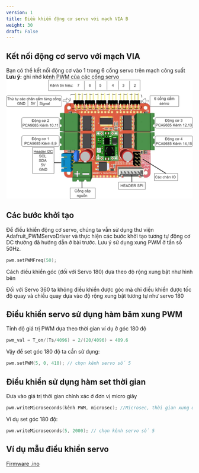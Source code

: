 ```yaml
---
version: 1
title: Điều khiển động cơ servo với mạch VIA B
weight: 30
draft: False
---
```


## Kết nối động cơ servo với mạch VIA
Bạn có thể kết nối động cơ vào 1 trong 6 cổng servo trên mạch công suất
**Lưu ý:** ghi nhớ kênh PWM của các cổng servo
![](via_motorshield_ports.png)
## Các bước khởi tạo
Để điều khiển động cơ servo, chúng ta vẫn sử dụng thư viện Adafruit_PWMServoDriver và thực hiện các bước khởi tạo tương tự động cơ DC thường đã hướng dẫn ở bài trước. Lưu ý sử dụng xung PWM ở tần số 50Hz.

```cpp
pwm.setPWMFreq(50);
```

Cách điều khiển góc (đối với Servo 180) dựa theo độ rộng xung bật như hình bên

Đối với Servo 360 ta không điều khiển được góc mà chỉ điều khiển được tốc độ quay và chiều quay dựa vào độ rộng xung bật tương tự như servo 180

## Điều khiển servo sử dụng hàm băm xung PWM
Tính độ giá trị PWM dựa theo thời gian ví dụ ở góc 180 độ

```cpp
pwm_val = T_on/(Ts/4096) = 2/(20/4096) = 409.6
```

Vậy để set góc 180 độ ta cần sử dụng:

```cpp
pwm.setPWM(5, 0, 410); // chọn kênh servo số 5
```

## Điều khiển sử dụng hàm set thời gian
Đưa vào giá trị thời gian chính xác ở đơn vị micro giây

```cpp
pwm.writeMicroseconds(kênh PWM, microsec); //Microsec, thời gian xung ở mức cao trong 1 chu kì (trạng thái bật)
```

Ví dụ set góc 180 độ:

```cpp
pwm.writeMicroseconds(5, 2000); // chọn kênh servo số 5
```
## Ví dụ mẫu điều khiển servo

[Firmware .ino](/firmwares/example-servo/makerbot-2024-servo-test/makerbot-2024-servo-test.ino)